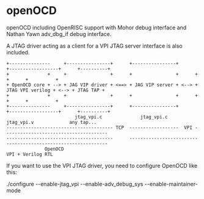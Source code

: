 openOCD
=======

openOCD including OpenRISC support with Mohor debug interface and
Nathan Yawn adv_dbg_if debug interface.

A JTAG driver acting as a client for a VPI JTAG server interface is also
included.

    +---------------     +----------------+      +----------------+      +------------------+      +----------+ 
    +              +     +                +      +                +      +                  +      +          + 
    + OpenOCD core + --> + JAG VIP driver + <==> + JAG VIP server + <--> + JTAG VPI verilog + <--> + JTAG TAP + 
    +              +     +                +      +                +      +                  +      +          + 
    +---------------     +----------------+      +----------------+      +------------------+      +----------+
                             jtag_vpi.c              jtag_vpi.c               jtag_vpi.v             any tap...
    --------------------------------------- TCP  ------------------  VPI --------------------------------------
    ---------------------------------------      --------------------------------------------------------------
                  OpenOCD                                                VPI + Verilog RTL

If you want to use the VPI JTAG driver, you need to configure OpenOCD like this:

./configure --enable-jtag_vpi --enable-adv_debug_sys --enable-maintainer-mode



